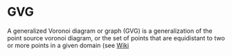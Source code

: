 # GVG
A generalized Voronoi diagram or graph (GVG)
is a generalization of the point source voronoi diagram,
or the set of points that are equidistant to two or more 
points in a given domain (see [Wiki](https://en.wikipedia.org/wiki/Voronoi_diagram)
